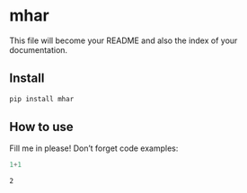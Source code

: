 # mhar

<!-- WARNING: THIS FILE WAS AUTOGENERATED! DO NOT EDIT! -->

This file will become your README and also the index of your
documentation.

## Install

``` sh
pip install mhar
```

## How to use

Fill me in please! Don’t forget code examples:

``` python
1+1
```

    2
